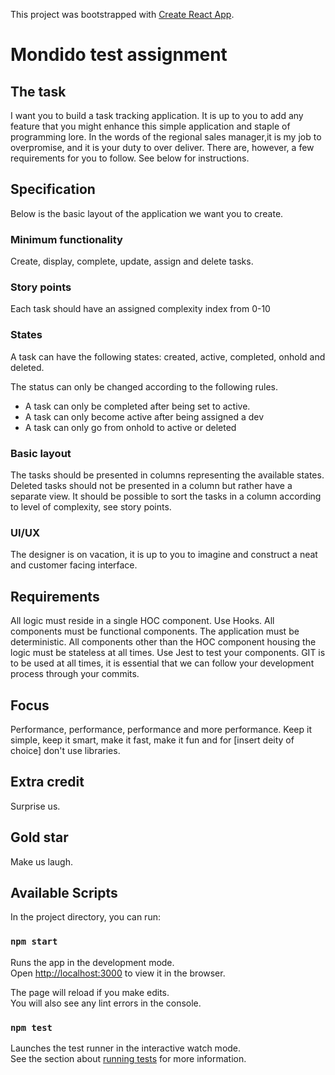 This project was bootstrapped with [Create React App](https://github.com/facebook/create-react-app).

# Mondido test assignment
## The task
I want you to build a task tracking application. It is up to you to add any feature that you might enhance this simple application and staple of programming lore. In the words of the regional sales manager,it is my job to overpromise, and it is your duty to over deliver. There are, however, a few requirements for you to follow. See below for instructions. 

## Specification

Below is the basic layout of the application we want you to create. 

### Minimum functionality
Create, display, complete, update, assign and delete tasks. 

### Story points 
Each task should have an assigned complexity index from 0-10

### States
A task can have the following states: 
created, active, completed, onhold and deleted. 

The status can only be changed according to the following rules.
- A task can only be completed after being set to active.
- A task can only become active after being assigned a dev
- A task can only go from onhold to active or deleted 

### Basic layout
The tasks should be presented in columns representing the available states. Deleted tasks should not be presented in a column but rather have a separate view. It should be possible to sort the tasks in a column according to level of complexity, see story points. 

### UI/UX
The designer is on vacation, it is up to you to imagine and construct a neat and customer facing interface. 

## Requirements
All logic must reside in a single HOC component. Use Hooks. All components must be functional components. The application must be deterministic. All components other than the HOC component housing the logic must be stateless at all times. Use Jest to test your components. GIT is to be used at all times, it is essential that we can follow your development process through your commits.  

## Focus
Performance, performance, performance and more performance. Keep it simple, keep it smart, make it fast, make it fun and for [insert deity of choice] don't use libraries. 

## Extra credit
Surprise us.

## Gold star
Make us laugh.

## Available Scripts

In the project directory, you can run:

### `npm start`

Runs the app in the development mode.<br>
Open [http://localhost:3000](http://localhost:3000) to view it in the browser.

The page will reload if you make edits.<br>
You will also see any lint errors in the console.

### `npm test`

Launches the test runner in the interactive watch mode.<br>
See the section about [running tests](https://facebook.github.io/create-react-app/docs/running-tests) for more information.


